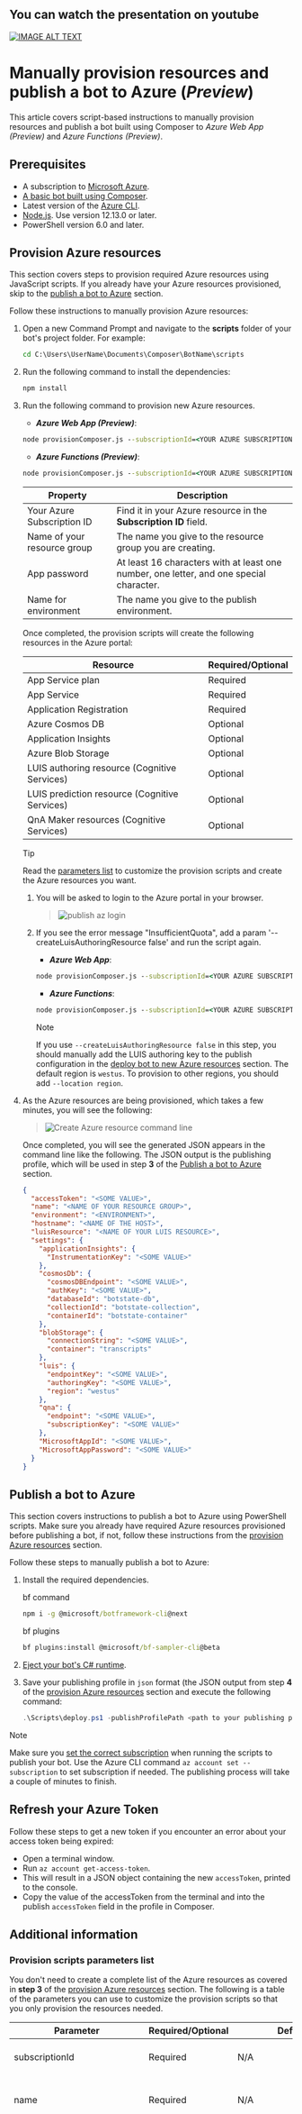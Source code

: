 ## You can watch the presentation on youtube

[![IMAGE ALT TEXT](https://i.ytimg.com/vi/QAdOTHz72t8/hqdefault.jpg?sqp=-oaymwEcCOADEI4CSFXyq4qpAw4IARUAAIhCGAFwAcABBg==&rs=AOn4CLD1a-gMfQYZMsZUJT1p9M47Yjw-3g)](https://www.youtube.com/watch?v=QAdOTHz72t8&t=1 "Bot Framework Composer ve LUIS & QnA Fundamentals - Derya Dok ve Emre Ergor")

# Manually provision resources and publish a bot to Azure (_Preview_)

This article covers script-based instructions to manually provision resources and publish a bot built using Composer to _Azure Web App (Preview)_ and _Azure Functions (Preview)_.

## Prerequisites

- A subscription to [Microsoft Azure](https://azure.microsoft.com/free/).
- [A basic bot built using Composer](https://aka.ms/composer-create-first-bot).
- Latest version of the [Azure CLI](https://docs.microsoft.com/cli/azure/install-azure-cli).
- [Node.js](https://nodejs.org/). Use version 12.13.0 or later.
- PowerShell version 6.0 and later.

## Provision Azure resources

This section covers steps to provision required Azure resources using JavaScript scripts. If you already have your Azure resources provisioned, skip to the [publish a bot to Azure](#publish-a-bot-to-azure) section.

Follow these instructions to manually provision Azure resources:

1. Open a new Command Prompt and navigate to the **scripts** folder of your bot's project folder. For example:

    ```cmd
    cd C:\Users\UserName\Documents\Composer\BotName\scripts
    ```

2. Run the following command to install the dependencies:

   ```cmd
   npm install
   ```

3. Run the following command to provision new Azure resources.

   - **_Azure Web App (Preview)_**:

   ```cmd
   node provisionComposer.js --subscriptionId=<YOUR AZURE SUBSCRIPTION ID> --name=<NAME OF YOUR RESOURCE GROUP> --appPassword=<APP PASSWORD> --environment=<NAME FOR ENVIRONMENT DEFAULT to dev>
   ```

   - **_Azure Functions (Preview)_**:

   ```cmd
   node provisionComposer.js --subscriptionId=<YOUR AZURE SUBSCRIPTION ID> --name=<NAME OF YOUR RESOURCE GROUP> --appPassword=<APP PASSWORD> --environment=<NAME FOR ENVIRONMENT DEFAULT to dev> --customArmTemplate=DeploymentTemplates/function-template-with-preexisting-rg.json
   ```

   | Property | Description |
   |----|----|
   |Your Azure Subscription ID| Find it in your Azure resource in the **Subscription ID** field. |
   |Name of your resource group| The name you give to the resource group you are creating. |
   |App password|At least 16 characters with at least one number, one letter, and one special character. |
   |Name for environment| The name you give to the publish environment. |

    Once completed, the provision scripts will create the following resources in the Azure portal:

    | Resource | Required/Optional |
    | -------- | ----------------- |
    | App Service plan | Required |
    | App Service | Required |
    | Application Registration | Required |
    | Azure Cosmos DB | Optional |
    | Application Insights | Optional |
    | Azure Blob Storage | Optional |
    | LUIS authoring resource (Cognitive Services)| Optional |
    | LUIS prediction resource (Cognitive Services)| Optional |
    | QnA Maker resources (Cognitive Services) | Optional |

    > [!TIP]
    > Read the [parameters list](#provision-scripts-parameters-list) to customize the provision scripts and create the Azure resources you want.

   1. You will be asked to login to the Azure portal in your browser.

      > ![publish az login](./media/publish-az-login.png)

   2. If you see the error message "InsufficientQuota", add a param '--createLuisAuthoringResource false' and run the script again.

      - **_Azure Web App_**:

      ```cmd
      node provisionComposer.js --subscriptionId=<YOUR AZURE SUBSCRIPTION ID> --name=<NAME OF YOUR RESOURCE GROUP>--appPassword=<APP PASSWORD> --environment=<NAME FOR ENVIRONMENT DEFAULT to dev> --createLuisAuthoringResource false
      ```

       - **_Azure Functions_**:

      ```cmd
      node provisionComposer.js --subscriptionId=<YOUR AZURE SUBSCRIPTION ID> --name=<NAME OF YOUR RESOURCE GROUP> --appPassword=<APP PASSWORD> --environment=<NAME FOR ENVIRONMENT DEFAULT to dev> --createLuisAuthoringResource false --customArmTemplate=DeploymentTemplates/function-template-with-preexisting-rg.json
      ```

      > [!NOTE]
      > If you use `--createLuisAuthoringResource false` in this step, you should manually add the LUIS authoring key to the publish configuration in the [deploy bot to new Azure resources](#deploy-bot-to-new-azure-resources) section. The default region is `westus`. To provision to other regions, you should add `--location region`.

4. As the Azure resources are being provisioned, which takes a few minutes, you will see the following:

    > ![Create Azure resource command line](./media/create-azure-resource-command-line.png)

    Once completed, you will see the generated JSON appears in the command line like the following. The JSON output is the publishing profile, which will be used in step **3** of the [Publish a bot to Azure](#publish-a-bot-to-azure) section.

      ```json
      {
        "accessToken": "<SOME VALUE>",
        "name": "<NAME OF YOUR RESOURCE GROUP>",
        "environment": "<ENVIRONMENT>",
        "hostname": "<NAME OF THE HOST>",
        "luisResource": "<NAME OF YOUR LUIS RESOURCE>",
        "settings": {
          "applicationInsights": {
            "InstrumentationKey": "<SOME VALUE>"
          },
          "cosmosDb": {
            "cosmosDBEndpoint": "<SOME VALUE>",
            "authKey": "<SOME VALUE>",
            "databaseId": "botstate-db",
            "collectionId": "botstate-collection",
            "containerId": "botstate-container"
          },
          "blobStorage": {
            "connectionString": "<SOME VALUE>",
            "container": "transcripts"
          },
          "luis": {
            "endpointKey": "<SOME VALUE>",
            "authoringKey": "<SOME VALUE>",
            "region": "westus"
          },
          "qna": {
            "endpoint": "<SOME VALUE>",
            "subscriptionKey": "<SOME VALUE>"
          },
          "MicrosoftAppId": "<SOME VALUE>",
          "MicrosoftAppPassword": "<SOME VALUE>"
        }
      }
      ```

## Publish a bot to Azure

This section covers instructions to publish a bot to Azure using PowerShell scripts. Make sure you already have required Azure resources provisioned before publishing a bot, if not, follow these instructions from the [provision Azure resources](#provision-azure-resources) section.

Follow these steps to manually publish a bot to Azure:

1. Install the required dependencies.

    bf command

   ```cmd
   npm i -g @microsoft/botframework-cli@next
   ```

   bf plugins

    ```cmd
   bf plugins:install @microsoft/bf-sampler-cli@beta
   ```

2. [Eject your bot's C# runtime](https://aka.ms/composer-customize-action#export-runtime).

3. Save your publishing profile in `json` format (the JSON output from step **4** of the [provision Azure resources](#provision-azure-resources) section and execute the following command:

    ```powershell
    .\Scripts\deploy.ps1 -publishProfilePath <path to your publishing profile>
    ```

> [!NOTE]
> Make sure you [set the correct subscription](https://docs.microsoft.com/cli/azure/account?view=azure-cli-latest#az_account_set) when running the scripts to publish your bot. Use the Azure CLI command `az account set --subscription` to set subscription if needed. The publishing process will take a couple of minutes to finish.

## Refresh your Azure Token

Follow these steps to get a new token if you encounter an error about your access token being expired:

- Open a terminal window.
- Run `az account get-access-token`.
- This will result in a JSON object containing the new `accessToken`, printed to the console.
- Copy the value of the accessToken from the terminal and into the publish `accessToken` field in the profile in Composer.

## Additional information

### Provision scripts parameters list

You don't need to create a complete list of the Azure resources as covered in **step 3** of the [provision Azure resources](#provision-azure-resources) section. The following is a table of the parameters you can use to customize the provision scripts so that you only provision the resources needed.

| Parameter | Required/Optional | Default value | Description |
| ----------| ------------------| --------------| ------------|
| subscriptionId | Required | N/A | Your Azure subscription ID. |
| name |Required | N/A | The name of your resource group |
| appPassword | Required | N/A |  The password to create the resource. It must be at least 16 characters long, contain at least 1 upper or lower case alphabetical character, and contain at least 1 special character|
| environment | Optional | dev | N/A |
| location | Optional | `westus` | Your Azure resource group region |
| tenantId | Optional | default tenantId | ID of your tenant if required. |
|customArmTemplate | Optional | `/DeploymentTemplates/template-with-preexisting-rg.json` | For Azure Functions or your own template for a custom deployment.|
| createLuisResource | Optional | `true` | The LUIS prediction resource to create. Region is default to `westus` and cannot be changed. |
| createLuisAuthoringResource | Optional | true | The LUIS authoring resource to create. Region is default to `westus` and cannot be changed. |
| createQnAResource | Optional | `true` | The QnA resource to create.|
| createCosmosDB | Optional | `true` | The CosmosDB resource to create. |
| createStorage | Optional | `true` | The BlobStorage resource to create. |
| createAppInsights | Optional | `true` | The AppInsights resource to create. |
